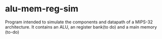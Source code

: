 # alu-mem-reg-sim
Program intended to simulate the components and datapath of a MIPS-32
architecture. It contains an ALU, an register bank(to do) and a main memory
(to-do)
